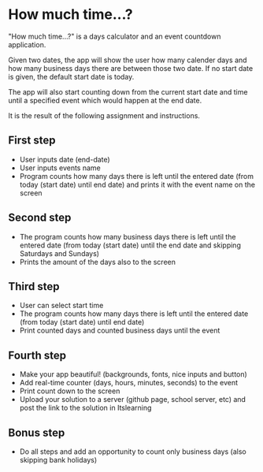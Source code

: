 # How much time...?

"How much time...?" is a days calculator and an event countdown application.

Given two dates, the app will show the user how many calender days and how many business days there are between those two date. If no start date is given, the default start date is today.

The app will also start counting down from the current start date and time until a specified event which would happen at the end date.

It is the result of the following assignment and instructions.

## First step

- User inputs date (end-date)
- User inputs events name
- Program counts how many days there is left until the entered date (from today (start date) until end date) and prints it with the event name on the screen

## Second step

- The program counts how many business days there is left until the entered date (from today (start date) until the end date and skipping Saturdays and Sundays)
- Prints the amount of the days also to the screen

## Third step

- User can select start time
- The program counts how many days there is left until the entered date (from today (start date) until end date)
- Print counted days and counted business days until the event

## Fourth step

- Make your app beautiful! (backgrounds, fonts, nice inputs and button)
- Add real-time counter (days, hours, minutes, seconds) to the event
- Print count down to the screen
- Upload your solution to a server (github page, school server, etc) and post the link to the solution in Itslearning

## Bonus step

- Do all steps and add an opportunity to count only business days (also skipping bank holidays)
